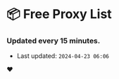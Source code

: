 # :package: Free Proxy List
### Updated every 15 minutes.

- Last updated: `2024-04-23 06:06`

:heart:
